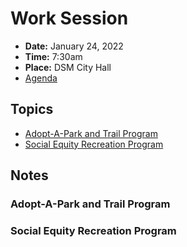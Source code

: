 # Work Session

- **Date:** January 24, 2022
- **Time:** 7:30am
- **Place:** DSM City Hall
- [Agenda](https://councildocs.dsm.city/agendas/2022/20220124%20councilworksession.pdf?pdf=Agenda&t=1642721054389)

## Topics

- [Adopt-A-Park and Trail Program](https://www.dsm.city/document_center/City%20Clerk/Work%20Sessions/2022/2022-01-24_City%20of%20Des%20MoinesTemplate_final.pdf?pdf=Adopt%20a%20Park&t=1642968991743)
- [Social Equity Recreation Program](https://www.dsm.city/document_center/City%20Clerk/Work%20Sessions/2022/FINAL%202022%20Site%20Locations%20-%20Equitable%20Services%20(002).pdf?pdf=Social%20Equity%20Recreation%20Programming&t=1642968991743)

## Notes

### Adopt-A-Park and Trail Program



### Social Equity Recreation Program


